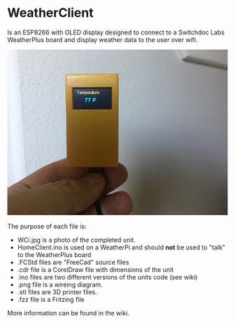 # WeatherClient
Is an ESP8266 with OLED display designed to connect to a Switchdoc Labs WeatherPlus board and display weather data to the user over wifi.

![Client Photo](https://github.com/bonnette/WeatherClient/blob/master/WCli.jpg)

The purpose of each file is:

-  WCi.jpg is a photo of the completed unit.
-  HomeClient.ino is used on a WeatherPi and should **not** be used to "talk" to the WeatherPlus board
- .FCStd files are "FreeCad" source files
- .cdr file is a CorelDraw file with dimensions of the unit
- .ino files are two different versions of the units code (see wiki)
- .png file is a wireing diagram.
- .stl files are 3D printer files.
- .fzz file is a Fritzing file

More information can be found in the wiki.
